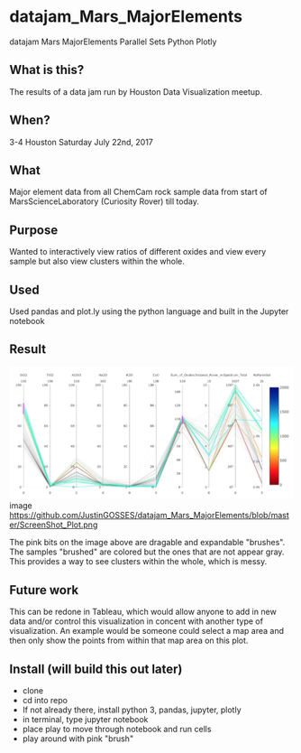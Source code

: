 # datajam_Mars_MajorElements

datajam Mars MajorElements Parallel Sets Python Plotly

## What is this?
The results of a data jam run by Houston Data Visualization meetup. 

## When?
3-4 Houston Saturday July 22nd, 2017

## What 
Major element data from all ChemCam rock sample data from start of MarsScienceLaboratory (Curiosity Rover) till today. 

## Purpose
Wanted to interactively view ratios of different oxides and view every sample but also view clusters within the whole. 

## Used
Used pandas and plot.ly using the python language and built in the Jupyter notebook


## Result
![plot image](https://github.com/JustinGOSSES/datajam_Mars_MajorElements/blob/master/ScreenShot_Plot.png)
image https://github.com/JustinGOSSES/datajam_Mars_MajorElements/blob/master/ScreenShot_Plot.png

The pink bits on the image above are dragable and expandable "brushes". The samples "brushed" are colored but the ones that are not appear gray. This provides a way to see clusters within the whole, which is messy. 

## Future work
This can be redone in Tableau, which would allow anyone to add in new data and/or control this visualization in concent with another type of visualization. An example would be someone could select a map area and then only show the points from within that map area on this plot. 

## Install (will build this out later)
- clone
- cd into repo
- If not already there, install python 3, pandas, jupyter, plotly
- in terminal, type       jupyter notebook
- place play to move through notebook and run cells
- play around with pink "brush"
